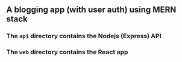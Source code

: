## A blogging app (with user auth) using MERN stack

### The `api` directory contains the Nodejs (Express) API
### The `web` directory contains the React app